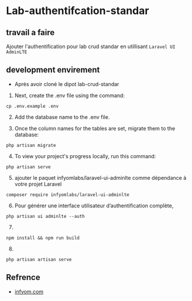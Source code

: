# Lab-authentifcation-standar

## travail a faire

Ajouter l'authentification pour lab crud standar en utillisant `Laravel UI AdminLTE`


## development envirement
- Après avoir cloné le dipot lab-crud-standar

1. Next, create the .env file using the command:
```
cp .env.example .env
```
2. Add the database name to the .env file.


3. Once the column names for the tables are set, migrate them to the database:
```
php artisan migrate
```

4. To view your project's progress locally, run this command:
```
php artisan serve

```
5. ajouter le paquet infyomlabs/laravel-ui-adminlte comme dépendance à votre projet Laravel

```
composer require infyomlabs/laravel-ui-adminlte

```
6. Pour générer une interface utilisateur d’authentification complète,

```
php artisan ui adminlte --auth

```
7. 
```
npm install && npm run build

```
8. 
 ```
 php artisan artisan serve
```

## Refrence
- [infyom.com](https://infyom.com/open-source/laravel-ui-adminlte/docs)
    

